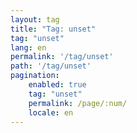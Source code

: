 ```yaml
---
layout: tag
title: "Tag: unset"
tag: "unset"
lang: en
permalink: '/tag/unset'
path: '/tag/unset'
pagination:
    enabled: true
    tag: "unset"
    permalink: /page/:num/
    locale: en
---
```

